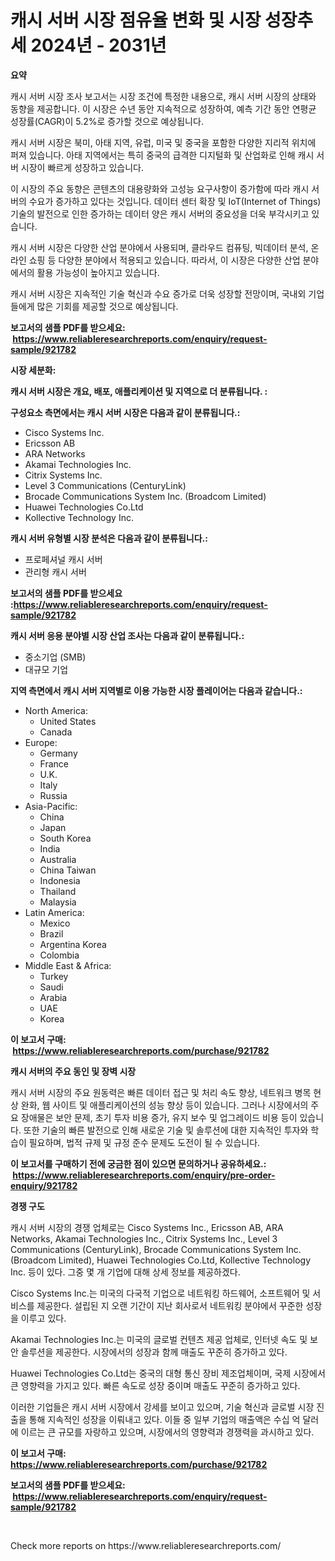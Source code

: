 <p><h1>캐시 서버 시장 점유율 변화 및 시장 성장추세 2024년 - 2031년</h1></p><p><strong>요약</strong></p>
<p><p>캐시 서버 시장 조사 보고서는 시장 조건에 특정한 내용으로, 캐시 서버 시장의 상태와 동향을 제공합니다. 이 시장은 수년 동안 지속적으로 성장하여, 예측 기간 동안 연평균 성장률(CAGR)이 5.2%로 증가할 것으로 예상됩니다.</p><p>캐시 서버 시장은 북미, 아태 지역, 유럽, 미국 및 중국을 포함한 다양한 지리적 위치에 퍼져 있습니다. 아태 지역에서는 특히 중국의 급격한 디지털화 및 산업화로 인해 캐시 서버 시장이 빠르게 성장하고 있습니다.</p><p>이 시장의 주요 동향은 콘텐츠의 대용량화와 고성능 요구사항이 증가함에 따라 캐시 서버의 수요가 증가하고 있다는 것입니다. 데이터 센터 확장 및 IoT(Internet of Things) 기술의 발전으로 인한 증가하는 데이터 양은 캐시 서버의 중요성을 더욱 부각시키고 있습니다.</p><p>캐시 서버 시장은 다양한 산업 분야에서 사용되며, 클라우드 컴퓨팅, 빅데이터 분석, 온라인 쇼핑 등 다양한 분야에서 적용되고 있습니다. 따라서, 이 시장은 다양한 산업 분야에서의 활용 가능성이 높아지고 있습니다.</p><p>캐시 서버 시장은 지속적인 기술 혁신과 수요 증가로 더욱 성장할 전망이며, 국내외 기업들에게 많은 기회를 제공할 것으로 예상됩니다.</p></p>
<p><strong>보고서의 샘플 PDF를 받으세요: &nbsp;<a href="https://www.reliableresearchreports.com/enquiry/request-sample/921782">https://www.reliableresearchreports.com/enquiry/request-sample/921782</a></strong></p>
<p><strong>시장 세분화:</strong></p>
<p><strong> 캐시 서버 시장은 개요, 배포, 애플리케이션 및 지역으로 더 분류됩니다. :</strong></p>
<p><strong>구성요소 측면에서는 캐시 서버 시장은 다음과 같이 분류됩니다.:</strong></p>
<p><ul><li>Cisco Systems Inc.</li><li>Ericsson AB</li><li>ARA Networks</li><li>Akamai Technologies Inc.</li><li>Citrix Systems Inc.</li><li>Level 3 Communications (CenturyLink)</li><li>Brocade Communications System Inc. (Broadcom Limited)</li><li>Huawei Technologies Co.Ltd</li><li>Kollective Technology Inc.</li></ul></p>
<p><strong> 캐시 서버 유형별 시장 분석은 다음과 같이 분류됩니다.:</strong></p>
<p><ul><li>프로페셔널 캐시 서버</li><li>관리형 캐시 서버</li></ul></p>
<p><strong>보고서의 샘플 PDF를 받으세요 :<a href="https://www.reliableresearchreports.com/enquiry/request-sample/921782">https://www.reliableresearchreports.com/enquiry/request-sample/921782</a></strong></p>
<p><strong> 캐시 서버 응용 분야별 시장 산업 조사는 다음과 같이 분류됩니다.:</strong></p>
<p><ul><li>중소기업 (SMB)</li><li>대규모 기업</li></ul></p>
<p><strong>지역 측면에서 캐시 서버 지역별로 이용 가능한 시장 플레이어는 다음과 같습니다.:</strong></p>
<p><ul>
    <li>
        North America:
        <ul>
            <li>United States</li>
            <li>Canada</li>
        </ul>
    </li>
    <li>
        Europe:
        <ul>
            <li>Germany</li>
            <li>France</li>
            <li>U.K.</li>
            <li>Italy</li>
            <li>Russia</li>
        </ul>
    </li>
    <li>
        Asia-Pacific:
        <ul>
            <li>China</li>
            <li>Japan</li>
            <li>South Korea</li>
            <li>India</li>
            <li>Australia</li>
            <li>China Taiwan</li>
            <li>Indonesia</li>
            <li>Thailand</li>
            <li>Malaysia</li>
        </ul>
    </li>
    <li>
        Latin America:
        <ul>
            <li>Mexico</li>
            <li>Brazil</li>
            <li>Argentina Korea</li>
            <li>Colombia</li>
        </ul>
    </li>
    <li>
        Middle East & Africa:
        <ul>
            <li>Turkey</li>
            <li>Saudi</li>
            <li>Arabia</li>
            <li>UAE</li>
            <li>Korea</li>
        </ul>
    </li>
    </ul></p>
<p><strong>이 보고서 구매: &nbsp;<a href="https://www.reliableresearchreports.com/purchase/921782">https://www.reliableresearchreports.com/purchase/921782</a></strong></p>
<p><strong>캐시 서버의 주요 동인 및 장벽 시장</strong></p>
<p><p>캐시 서버 시장의 주요 원동력은 빠른 데이터 접근 및 처리 속도 향상, 네트워크 병목 현상 완화, 웹 사이트 및 애플리케이션의 성능 향상 등이 있습니다. 그러나 시장에서의 주요 장애물은 보안 문제, 초기 투자 비용 증가, 유지 보수 및 업그레이드 비용 등이 있습니다. 또한 기술의 빠른 발전으로 인해 새로운 기술 및 솔루션에 대한 지속적인 투자와 학습이 필요하며, 법적 규제 및 규정 준수 문제도 도전이 될 수 있습니다.</p></p>
<p><strong>이 보고서를 구매하기 전에 궁금한 점이 있으면 문의하거나 공유하세요.: &nbsp;<a href="https://www.reliableresearchreports.com/enquiry/pre-order-enquiry/921782">https://www.reliableresearchreports.com/enquiry/pre-order-enquiry/921782</a></strong></p>
<p><strong>경쟁 구도</strong></p>
<p><p>캐시 서버 시장의 경쟁 업체로는 Cisco Systems Inc., Ericsson AB, ARA Networks, Akamai Technologies Inc., Citrix Systems Inc., Level 3 Communications (CenturyLink), Brocade Communications System Inc. (Broadcom Limited), Huawei Technologies Co.Ltd, Kollective Technology Inc. 등이 있다. 그중 몇 개 기업에 대해 상세 정보를 제공하겠다.</p><p>Cisco Systems Inc.는 미국의 다국적 기업으로 네트워킹 하드웨어, 소프트웨어 및 서비스를 제공한다. 설립된 지 오랜 기간이 지난 회사로서 네트워킹 분야에서 꾸준한 성장을 이루고 있다.</p><p>Akamai Technologies Inc.는 미국의 글로벌 컨텐츠 제공 업체로, 인터넷 속도 및 보안 솔루션을 제공한다. 시장에서의 성장과 함께 매출도 꾸준히 증가하고 있다.</p><p>Huawei Technologies Co.Ltd는 중국의 대형 통신 장비 제조업체이며, 국제 시장에서 큰 영향력을 가지고 있다. 빠른 속도로 성장 중이며 매출도 꾸준히 증가하고 있다.</p><p>이러한 기업들은 캐시 서버 시장에서 강세를 보이고 있으며, 기술 혁신과 글로벌 시장 진출을 통해 지속적인 성장을 이뤄내고 있다. 이들 중 일부 기업의 매출액은 수십 억 달러에 이르는 큰 규모를 자랑하고 있으며, 시장에서의 영향력과 경쟁력을 과시하고 있다.</p></p>
<p><strong>이 보고서 구매: &nbsp; <a href="https://www.reliableresearchreports.com/purchase/921782">https://www.reliableresearchreports.com/purchase/921782</a></strong></p>
<p><strong>보고서의 샘플 PDF를 받으세요: &nbsp;<a href="https://www.reliableresearchreports.com/enquiry/request-sample/921782">https://www.reliableresearchreports.com/enquiry/request-sample/921782</a></strong><strong></strong></p>
<p>&nbsp;</p>
<p>Check more reports on https://www.reliableresearchreports.com/</p>